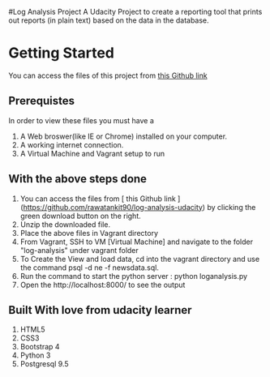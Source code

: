 #Log Analysis Project
A Udacity Project to create a reporting tool that prints out reports (in plain text) based on the data in the database.

# Getting Started
You can access the files of this project from [ this Github link](https://github.com/rawatankit90/log-analysis-udacity)

## Prerequistes
In order to view these files you must have a

1) A Web broswer(like IE or Chrome) installed on your computer.
2) A working internet connection.
3) A Virtual Machine and Vagrant setup to run

## With the above steps done
1) You can access the files from [ this Github link ] (https://github.com/rawatankit90/log-analysis-udacity) by clicking the green download button on the right.
2) Unzip the downloaded file.
3) Place the above files in Vagrant directory
4) From Vagrant, SSH to VM [Virtual Machine]  and navigate to the folder "log-analysis" under vagrant folder
5) To Create the View and load data, cd into the vagrant directory and use the command psql -d ne -f newsdata.sql.
6) Run the command to start the python server : python loganalysis.py
7) Open the http://localhost:8000/ to see the output

## Built With love from udacity learner
1) HTML5
2) CSS3
3) Bootstrap 4
4) Python 3
5) Postgresql 9.5
